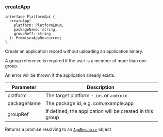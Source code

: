 ### createApp

```tsx
interface PlatformApi {
  createApp(
    platform: PlatformEnum,
    packageName: string,
    groupRef?: string
  ): Promise<AppResource>;
}
```

Create an application record without uploading an application binary.

A group reference is required if the user is a member of more than one group.

An error will be thrown if the application already exists.

| Parameter   | Description                                               |
| ----------- | --------------------------------------------------------- |
| platform    | The target platform - `ios` or `android`                  |
| packageName | The package id, e.g. com.example.app                      |
| groupRef    | If defined, the application will be created in this group |

Returns a promise resolving to an [`AppResource`](#appresource) object
